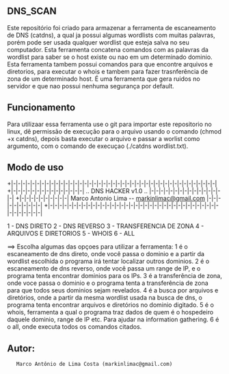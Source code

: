 ## DNS_SCAN ##

Este repositório foi criado para armazenar a ferramenta de escaneamento de DNS (catdns), a qual ja possui algumas wordlists com muitas palavras, porém pode ser usada qualquer wordlist que esteja salva no seu computador. Esta ferramenta concatena comandos com as palavras da wordlist para saber se o host existe ou nao em um determinado dominio. Esta ferramenta tambem possui comandos para que encontre arquivos e diretorios, para executar o whois e tambem para fazer trasnferência de zona de um determinado host.
É uma ferramenta que gera ruidos no servidor e que nao possui nenhuma segurança por default. 

## Funcionamento ##
Para utilizaar essa ferramenta use o git para importar este repositorio no linux, dê permissão de execução para o arquivo usando o comando (chmod +x catdns), depois basta executar o arquivo e passar a worlist como argumento, com o comando de execuçao (./catdns wordlist.txt).

## Modo de uso ##
+|-|-|-|-|-|-|-|-|-|-|-|-|-|-|-|-|-|-|-|-|-|-|-|-|-|-|-|-|-|-|-|-|-|-|-|-|-|-|-|-|-|-|-|
+|-|-|-|-|-|-|-|-|-|-|-|-|-|-|-| .. DNS HACKER v1.0 .. |-|-|-|-|-|-|-|-|-|-|-|-|-|-|-|-|
+|-|-|-|-|-|-|-|-|-|-| Marco Antonio Lima -- markinlimac@gmail.com |-|-|-|-|-|-|-|-|-|-|
+|-|-|-|-|-|-|-|-|-|-|-|-|-|-|-|-|-|-|-|-|-|-|-|-|-|-|-|-|-|-|-|-|-|-|-|-|-|-|-|-|-|-|-|

1 - DNS DIRETO
2 - DNS REVERSO
3 - TRANSFERENCIA DE ZONA
4 - ARQUIVOS E DIRETORIOS
5 - WHOIS
6 - ALL

==> Escolha algumas das opçoes para utilizar a ferramenta:
1 é o escaneamento de dns direto, onde você passa o dominio e a partir da wordlist escolhida o programa irá tentar localizar outros dominios.
2 é o escaneamento de dns reverso, onde você passa um range de IP, e o programa tenta encontrar dominios para os IPs.
3 é a transferência de zona, onde voce passa o dominio e o programa tenta a transferência de zona para que todos seus dominios sejam revelados.
4 é a busca por arquivos e diretórios, onde a partir da mesma wordlist usada na busca de dns, o programa tenta encontrar arquivos e diretórios no dominio digitado.
5 é o whois, ferramenta a qual o programa traz dados de quem é o hospedeiro daquele dominio, range de IP etc. Para ajudar na information gathering.
6 é o all, onde executa todos os comandos citados.

## Autor: ##
       Marco Antônio de Lima Costa (markinlimac@gmail.com)
